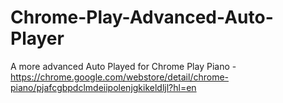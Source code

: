 # Chrome-Play-Advanced-Auto-Player
A more advanced Auto Played for Chrome Play Piano - https://chrome.google.com/webstore/detail/chrome-piano/pjafcgbpdclmdeiipolenjgkikeldljl?hl=en
